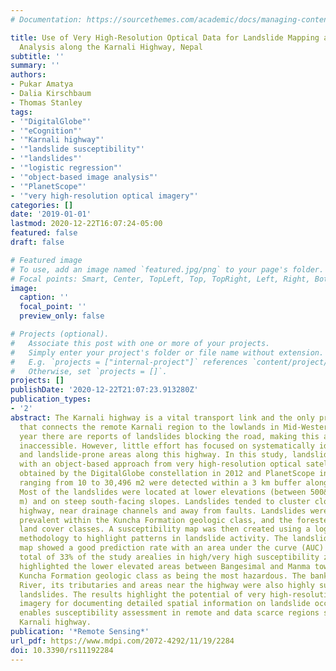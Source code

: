 ```yaml
---
# Documentation: https://sourcethemes.com/academic/docs/managing-content/

title: Use of Very High-Resolution Optical Data for Landslide Mapping and Susceptibility
  Analysis along the Karnali Highway, Nepal
subtitle: ''
summary: ''
authors:
- Pukar Amatya
- Dalia Kirschbaum
- Thomas Stanley
tags:
- '"DigitalGlobe"'
- '"eCognition"'
- '"Karnali highway"'
- '"landslide susceptibility"'
- '"landslides"'
- '"logistic regression"'
- '"object-based image analysis"'
- '"PlanetScope"'
- '"very high-resolution optical imagery"'
categories: []
date: '2019-01-01'
lastmod: 2020-12-22T16:07:24-05:00
featured: false
draft: false

# Featured image
# To use, add an image named `featured.jpg/png` to your page's folder.
# Focal points: Smart, Center, TopLeft, Top, TopRight, Left, Right, BottomLeft, Bottom, BottomRight.
image:
  caption: ''
  focal_point: ''
  preview_only: false

# Projects (optional).
#   Associate this post with one or more of your projects.
#   Simply enter your project's folder or file name without extension.
#   E.g. `projects = ["internal-project"]` references `content/project/deep-learning/index.md`.
#   Otherwise, set `projects = []`.
projects: []
publishDate: '2020-12-22T21:07:23.913280Z'
publication_types:
- '2'
abstract: The Karnali highway is a vital transport link and the only primary roadway
  that connects the remote Karnali region to the lowlands in Mid-Western Nepal. Every
  year there are reports of landslides blocking the road, making this area largely
  inaccessible. However, little effort has focused on systematically identifying landslides
  and landslide-prone areas along this highway. In this study, landslides were mapped
  with an object-based approach from very high-resolution optical satellite imagery
  obtained by the DigitalGlobe constellation in 2012 and PlanetScope in 2018. Landslides
  ranging from 10 to 30,496 m2 were detected within a 3 km buffer along the highway.
  Most of the landslides were located at lower elevations (between 500&ndash;1500
  m) and on steep south-facing slopes. Landslides tended to cluster closer to the
  highway, near drainage channels and away from faults. Landslides were also most
  prevalent within the Kuncha Formation geologic class, and the forested and agricultural
  land cover classes. A susceptibility map was then created using a logistic regression
  methodology to highlight patterns in landslide activity. The landslide susceptibility
  map showed a good prediction rate with an area under the curve (AUC) of 0.90. A
  total of 33% of the study arealies in high/very high susceptibility zones. The map
  highlighted the lower elevated areas between Bangesimal and Manma towns with the
  Kuncha Formation geologic class as being the most hazardous. The banks of the Karnali
  River, its tributaries and areas near the highway were also highly susceptible to
  landslides. The results highlight the potential of very high-resolution optical
  imagery for documenting detailed spatial information on landslide occurrence, which
  enables susceptibility assessment in remote and data scarce regions such as the
  Karnali highway.
publication: '*Remote Sensing*'
url_pdf: https://www.mdpi.com/2072-4292/11/19/2284
doi: 10.3390/rs11192284
---
```

